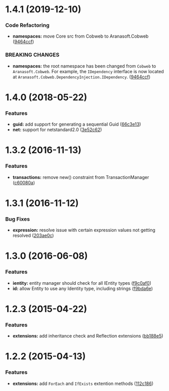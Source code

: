 <a name="1.4.1"></a>
# 1.4.1 (2019-12-10)

### Code Refactoring

* **namespaces:** move Core src from Cobweb to Aranasoft.Cobweb ([9464ccf](https://github.com/aranasoft/cobweb/commit/9464ccf))

### BREAKING CHANGES

* **namespaces:** the root namespace has been changed from `Cobweb` to `Aranasoft.Cobweb`. For example, the `IDependency` interface is now located at `Aranasoft.Cobweb.DependencyInjection.IDependency`. ([9464ccf](https://github.com/aranasoft/cobweb/commit/9464ccf))


<a name="1.4.0"></a>
# 1.4.0 (2018-05-22)


### Features

* **guid:** add support for generating a sequential Guid ([66c3e13](https://github.com/aranasoft/cobweb-core/commit/66c3e13))
* **net:** support for netstandard2.0 ([3e52c62](https://github.com/aranasoft/cobweb-core/commit/3e52c62))


<a name="1.3.2"></a>
# 1.3.2 (2016-11-13)


### Features

* **transactions:** remove new() constraint from TransactionManager ([c60080a](https://github.com/aranasoft/cobweb/commit/c60080a))


<a name="1.3.1"></a>
# 1.3.1 (2016-11-12)


### Bug Fixes

* **expression:** resolve issue with certain expression values not getting resolved ([203ae0c](https://github.com/aranasoft/cobweb/commit/203ae0c))


<a name="1.3.0"></a>
# 1.3.0 (2016-06-08)


### Features

* **ientity:** entity manager should check for all IEntity types ([f9c0af0](https://github.com/aranasoft/cobweb/commit/f9c0af0))
* **id:** allow Entity to use any Identity type, including strings ([f9bda6e](https://github.com/aranasoft/cobweb/commit/f9bda6e))


<a name="1.2.3"></a>
# 1.2.3 (2015-04-22)


### Features

* **extensions:** add inheritance check and Reflection extensions ([bb188e5](https://github.com/aranasoft/cobweb/commit/bb188e5))


<a name="1.2.2"></a>
# 1.2.2 (2015-04-13)


### Features

* **extensions:** add `ForEach` and `IfExists` extention methods ([112c186](https://github.com/aranasoft/cobweb/commit/112c186))

